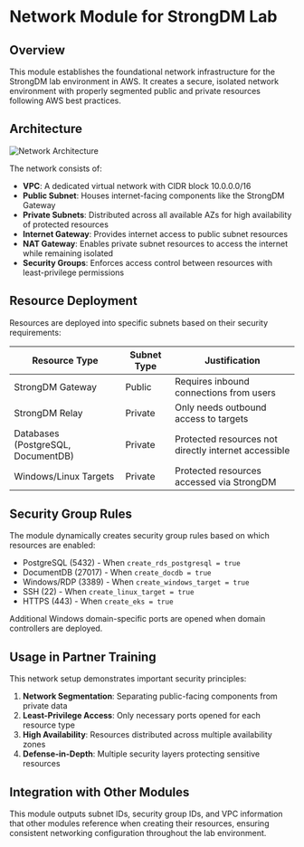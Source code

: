 # Network Module for StrongDM Lab

## Overview

This module establishes the foundational network infrastructure for the StrongDM lab environment in AWS. It creates a secure, isolated network environment with properly segmented public and private resources following AWS best practices.

## Architecture

![Network Architecture](../doc/network-architecture.png)

The network consists of:

- **VPC**: A dedicated virtual network with CIDR block 10.0.0.0/16
- **Public Subnet**: Houses internet-facing components like the StrongDM Gateway
- **Private Subnets**: Distributed across all available AZs for high availability of protected resources
- **Internet Gateway**: Provides internet access to public subnet resources
- **NAT Gateway**: Enables private subnet resources to access the internet while remaining isolated
- **Security Groups**: Enforces access control between resources with least-privilege permissions

## Resource Deployment

Resources are deployed into specific subnets based on their security requirements:

| Resource Type | Subnet Type | Justification |
|---------------|------------|---------------|
| StrongDM Gateway | Public | Requires inbound connections from users |
| StrongDM Relay | Private | Only needs outbound access to targets |
| Databases (PostgreSQL, DocumentDB) | Private | Protected resources not directly internet accessible |
| Windows/Linux Targets | Private | Protected resources accessed via StrongDM |

## Security Group Rules

The module dynamically creates security group rules based on which resources are enabled:

- PostgreSQL (5432) - When `create_rds_postgresql = true`
- DocumentDB (27017) - When `create_docdb = true` 
- Windows/RDP (3389) - When `create_windows_target = true`
- SSH (22) - When `create_linux_target = true`
- HTTPS (443) - When `create_eks = true`

Additional Windows domain-specific ports are opened when domain controllers are deployed.

## Usage in Partner Training

This network setup demonstrates important security principles:

1. **Network Segmentation**: Separating public-facing components from private data
2. **Least-Privilege Access**: Only necessary ports opened for each resource type
3. **High Availability**: Resources distributed across multiple availability zones
4. **Defense-in-Depth**: Multiple security layers protecting sensitive resources

## Integration with Other Modules

This module outputs subnet IDs, security group IDs, and VPC information that other modules reference when creating their resources, ensuring consistent networking configuration throughout the lab environment.